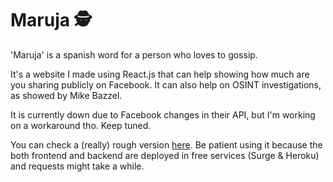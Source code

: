 # Maruja 🕵

'Maruja' is a spanish word for a person who loves to gossip.

It's a website I made using React.js that can help showing how much are you sharing publicly on Facebook. It can also help on OSINT investigations, as showed by Mike Bazzel.

It is currently down due to Facebook changes in their API, but I'm working on a workaround tho. Keep tuned.

You can check a (really) rough version [here](http://maruja.surge.sh/). Be patient using it because the both frontend and backend are deployed in free services (Surge & Heroku) and requests might take a while.